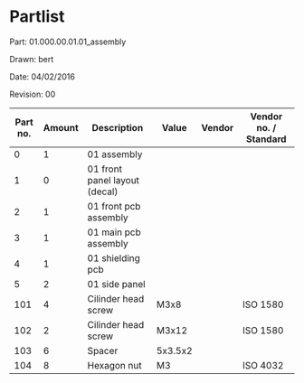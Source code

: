 # Partlist

Part: 01.000.00.01.01_assembly

Drawn: bert

Date: 04/02/2016

Revision: 00

| Part no. | Amount | Description | Value | Vendor | Vendor no. / Standard |
|----------|--------|-------------|-------|--------|-----------------------|
| 0 | 1 | 01 assembly | | |
| 1 | 0 | 01 front panel layout (decal) | | |
| 2 | 1 | 01 front pcb assembly | | |
| 3 | 1 | 01 main pcb assembly | | |
| 4 | 1 | 01 shielding pcb | | |
| 5 | 2 | 01 side panel | | |
| 101 | 4 | Cilinder head screw | M3x8 | | ISO 1580 |
| 102 | 2 | Cilinder head screw | M3x12 | | ISO 1580 |
| 103 | 6 | Spacer | 5x3.5x2 | | |
| 104 | 8 | Hexagon nut | M3 | | ISO 4032 |
